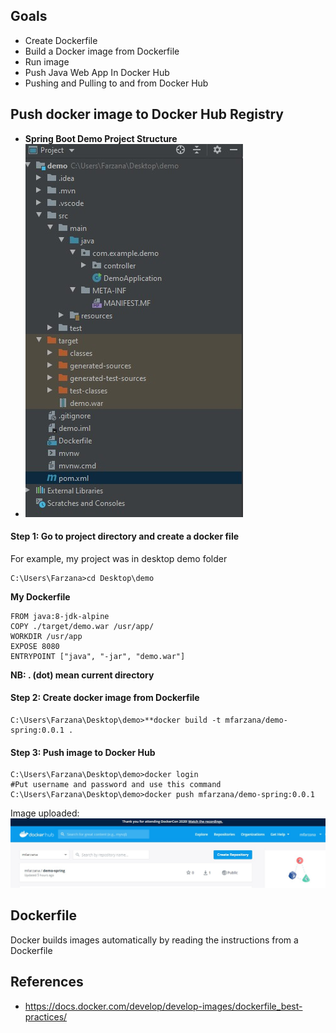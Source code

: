 ## Goals
- Create Dockerfile 
- Build a Docker image from Dockerfile
- Run image
-  Push Java Web App In Docker Hub
- Pushing and Pulling to and from Docker Hub

## Push docker image to Docker Hub Registry
- **Spring Boot Demo Project Structure**
- ![enter image description here](https://github.com/Mfarzana/docker-learning/blob/master/images/demo-project-structure.jpg)
#### Step 1: Go to project directory and create a docker file 
 For example, my project was in desktop demo folder
  ```
  C:\Users\Farzana>cd Desktop\demo
  ```
  **My  Dockerfile** 
	
	FROM java:8-jdk-alpine
	COPY ./target/demo.war /usr/app/
	WORKDIR /usr/app
	EXPOSE 8080
	ENTRYPOINT ["java", "-jar", "demo.war"]
	
 **NB:  . (dot) mean current directory** 
####  Step 2: Create docker image from Dockerfile
 ```
 C:\Users\Farzana\Desktop\demo>**docker build -t mfarzana/demo-spring:0.0.1 . 
 ```

#### Step 3: Push image to Docker Hub
```
C:\Users\Farzana\Desktop\demo>docker login 
#Put username and password and use this command
C:\Users\Farzana\Desktop\demo>docker push mfarzana/demo-spring:0.0.1
 ```
 Image  uploaded: ![](https://github.com/Mfarzana/docker-learning/blob/master/images/demo-spring-dockerhub.jpg)
  


## Dockerfile
Docker builds images automatically by reading the instructions from a Dockerfile


## References
- https://docs.docker.com/develop/develop-images/dockerfile_best-practices/

<!--stackedit_data:
eyJoaXN0b3J5IjpbLTE3ODYwNzcxMjQsMTcwMDg1OTc5MywtMT
YyMDAxMjQ0NCw2MjA3Mjk5MDYsMTM1MTE2Mjc4OSwxMDMyMTEy
NzUzLC0xMTAzMDc0Njc3LC03NzE3MDQzODgsLTIwOTYzMjI4Mz
YsMTM3MzEwMDY1NiwtMjExNDE0NzcwMiw4MTI2ODczOTYsNzU2
NzU2MTk3LC0yMDczODAyMzE2LDEyNDg0MDQ5ODMsNjIzMDQwNj
MzLDgxNDA5NTk5NiwxMjM4NTQ2NzYsLTEzMDU0MDE3ODMsLTM1
NjQ0MjAzOF19
-->